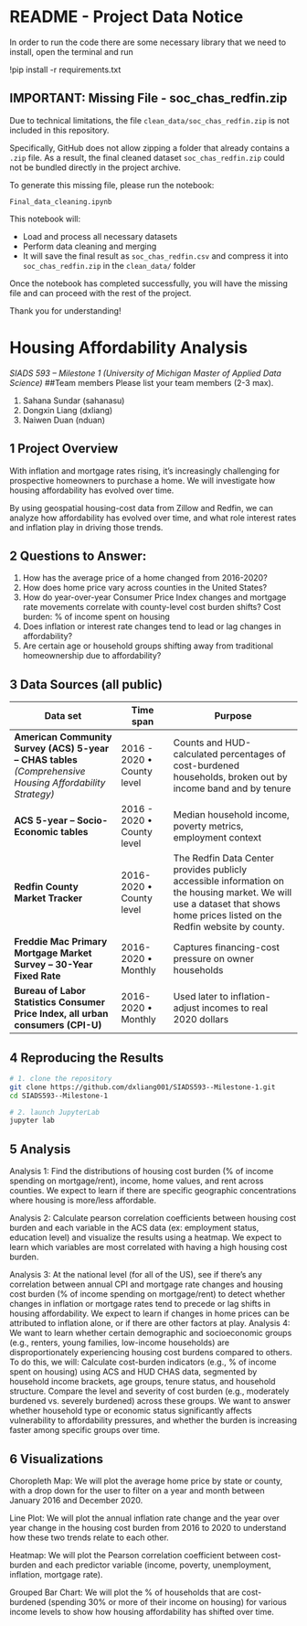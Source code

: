 README - Project Data Notice
============================

In order to run the code there are some necessary library that we need to install, open the terminal and run

!pip install -r requirements.txt

IMPORTANT: Missing File - soc_chas_redfin.zip
---------------------------------------------

Due to technical limitations, the file `clean_data/soc_chas_redfin.zip` is not included in this repository.

Specifically, GitHub does not allow zipping a folder that already contains a `.zip` file. As a result, the final cleaned dataset `soc_chas_redfin.zip` could not be bundled directly in the project archive.

To generate this missing file, please run the notebook:

    Final_data_cleaning.ipynb

This notebook will:
- Load and process all necessary datasets
- Perform data cleaning and merging
- It will save the final result as `soc_chas_redfin.csv` and compress it into `soc_chas_redfin.zip` in the `clean_data/` folder

Once the notebook has completed successfully, you will have the missing file and can proceed with the rest of the project.


Thank you for understanding!


# Housing Affordability Analysis  
*SIADS 593 – Milestone 1 (University of Michigan Master of Applied Data Science)*
##Team members 
Please list your team members (2-3 max).

1. Sahana Sundar (sahanasu)
2. Dongxin Liang (dxliang)
3. Naiwen Duan (nduan) 


## 1  Project Overview
With inflation and mortgage rates rising, it’s increasingly challenging for prospective homeowners to purchase a home. We will investigate how housing affordability has evolved over time. 

By using geospatial housing-cost data from Zillow and Redfin, we can analyze how affordability has evolved over time, and what role interest rates and inflation play in driving those trends.



## 2 Questions to Answer: 
1. How has the average price of a home changed from 2016-2020? 
2. How does home price vary across counties in the United States? 
3. How do year-over-year Consumer Price Index changes and mortgage rate movements correlate with county-level cost burden shifts?
Cost burden: % of income spent on housing
4. Does inflation or interest rate changes tend to lead or lag changes in affordability?
5. Are certain age or household groups shifting away from traditional homeownership due to affordability?


## 3  Data Sources (all public)
| Data set | Time span | Purpose |
|----------|-----------|---------|
| **American Community Survey (ACS) 5-year – CHAS tables**<br>*(Comprehensive Housing Affordability Strategy)* | 2016 - 2020 • County level | Counts and HUD-calculated percentages of cost-burdened households, broken out by income band and by tenure |
| **ACS 5-year – Socio-Economic tables** | 2016 - 2020 • County level | Median household income, poverty metrics, employment context  |
| **Redfin County Market Tracker** | 2016-2020 • County level |  The Redfin Data Center provides publicly accessible information on the housing market. We will use a dataset that shows home prices listed on the Redfin website by county.   |
| **Freddie Mac Primary Mortgage Market Survey – 30-Year Fixed Rate** | 2016-2020 • Monthly | Captures financing-cost pressure on owner households |
| **Bureau of Labor Statistics Consumer Price Index, all urban consumers (CPI-U)** | 2016-2020 • Monthly | Used later to inflation-adjust incomes to real 2020 dollars |


## 4  Reproducing the Results
```bash
# 1. clone the repository
git clone https://github.com/dxliang001/SIADS593--Milestone-1.git
cd SIADS593--Milestone-1

# 2. launch JupyterLab
jupyter lab
```

## 5 Analysis

Analysis 1: Find the distributions of housing cost burden (% of income spending on mortgage/rent), income, home values, and rent across counties. We expect to learn if there are specific geographic concentrations where housing is more/less affordable. 

Analysis 2: Calculate pearson correlation coefficients between housing cost burden and each variable in the ACS data (ex: employment status, education level) and visualize the results using a heatmap. We expect to learn which variables are most correlated with having a high housing cost burden.

Analysis 3: At the national level (for all of the US), see if there’s any correlation between annual CPI and mortgage rate changes and housing cost burden (% of income spending on mortgage/rent) to detect whether changes in inflation or mortgage rates tend to precede or lag shifts in housing affordability. We expect to learn if changes in home prices can be attributed to inflation alone, or if there are other factors at play. 
Analysis 4: We want to learn whether certain demographic and socioeconomic groups (e.g., renters, young families, low-income households) are disproportionately experiencing housing cost burdens compared to others. To do this, we will:
Calculate cost-burden indicators (e.g., % of income spent on housing) using ACS and HUD CHAS data, segmented by household income brackets, age groups, tenure status, and household structure.
Compare the level and severity of cost burden (e.g., moderately burdened vs. severely burdened) across these groups.
We want to answer whether household type or economic status significantly affects vulnerability to affordability pressures, and whether the burden is increasing faster among specific groups over time. 

## 6 Visualizations 

Choropleth Map:
We will plot the average home price by state or county, with a drop down for the user to filter on a year and month between January 2016 and December 2020. 

Line Plot: 
We will plot the annual inflation rate change and the year over year change in the housing cost burden from 2016 to 2020 to understand how these two trends relate to each other.

Heatmap: 
We will plot the Pearson correlation coefficient between cost-burden and each predictor variable (income, poverty, unemployment, inflation, mortgage rate).

Grouped Bar Chart: 
We will plot the % of households that are cost-burdened (spending 30% or more of their income on housing) for various income levels to show how housing affordability has shifted over time. 


